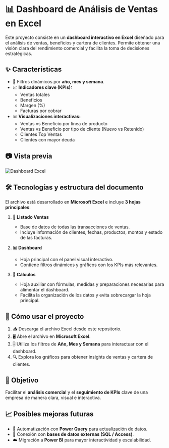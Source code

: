 # 📊 Dashboard de Análisis de Ventas en Excel  

Este proyecto consiste en un **dashboard interactivo en Excel** diseñado para el análisis de ventas, beneficios y cartera de clientes. Permite obtener una visión clara del rendimiento comercial y facilita la toma de decisiones estratégicas.  

## ✨ Características  
- 🔎 Filtros dinámicos por **año, mes y semana**.  
- 📈 **Indicadores clave (KPIs):**  
  - Ventas totales  
  - Beneficios  
  - Margen (%)  
  - Facturas por cobrar  
- 📊 **Visualizaciones interactivas:**  
  - Ventas vs Beneficio por línea de producto  
  - Ventas vs Beneficio por tipo de cliente (Nuevo vs Retenido)  
  - Clientes Top Ventas  
  - Clientes con mayor deuda  

## 📷 Vista previa  
![Dashboard Excel](e9f6f36a-bc9f-488f-8cf0-e150a669ec28.png)  

## 🛠️ Tecnologías y estructura del documento  
El archivo está desarrollado en **Microsoft Excel** e incluye **3 hojas principales**:  

1. **📑 Listado Ventas**  
   - Base de datos de todas las transacciones de ventas.  
   - Incluye información de clientes, fechas, productos, montos y estado de las facturas.  

2. **📊 Dashboard**  
   - Hoja principal con el panel visual interactivo.  
   - Contiene filtros dinámicos y gráficos con los KPIs más relevantes.  

3. **📐 Cálculos**  
   - Hoja auxiliar con fórmulas, medidas y preparaciones necesarias para alimentar el dashboard.  
   - Facilita la organización de los datos y evita sobrecargar la hoja principal.  

## 🚀 Cómo usar el proyecto  
1. 📥 Descarga el archivo Excel desde este repositorio.  
2. 🖥️ Abre el archivo en **Microsoft Excel**.  
3. 🎚️ Utiliza los filtros de **Año, Mes y Semana** para interactuar con el dashboard.  
4. 🔍 Explora los gráficos para obtener insights de ventas y cartera de clientes.  

## 📌 Objetivo  
Facilitar el **análisis comercial** y el **seguimiento de KPIs** clave de una empresa de manera clara, visual e interactiva.  

## 📈 Posibles mejoras futuras  
- 🔄 Automatización con **Power Query** para actualización de datos.  
- 🔗 Conexión con **bases de datos externas (SQL / Access)**.  
- ☁️ Migración a **Power BI** para mayor interactividad y escalabilidad.  
